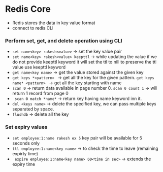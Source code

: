 # Redis Core
 
 - Redis stores the data in key value format
 - connect to redis CLI 
 ### Perform set, get, and delete operation using CLI
-  ``` set name<key> rakesh<value> ``` -> set the key value pair
-  ``` set name<key> rakesh<value> keepttl ``` -> while updating the value if we do not provide keepttl keyword it will set the ttl to nill to preserve the ttl               value use keepttl keyword
- ``` get name<key name> ``` -> get the value stored against the given key
- ``` get keys *<pattern>  ``` -> get all the key for the given pattern. ``` get keys name* <pattern>  ``` -> get all the key starting with name
- ``` scan 0 ``` -> return data available in page number 0. ``` scan 0 count 1 ``` -> will return 1 record from page 0
- ```  scan 0 match *name* ```  -> return key having name keyword inn it.
- ``` del <keys name> ``` -> delete the specified key, we can pass multiple keys separated by space.
- ``` flushdb ``` -> delete all the key
 ### Set expiry values
- ``` set employee:1:name rakesh ex 5 ``` key pair will be available for 5 seconds only
- ``` ttl employee:1:name<key name> ``` -> to check the time to leave (remaining expirty time)
- ```  expire employee:1:name<key name> 60<time in sec> ``` -> extends the expiry time

